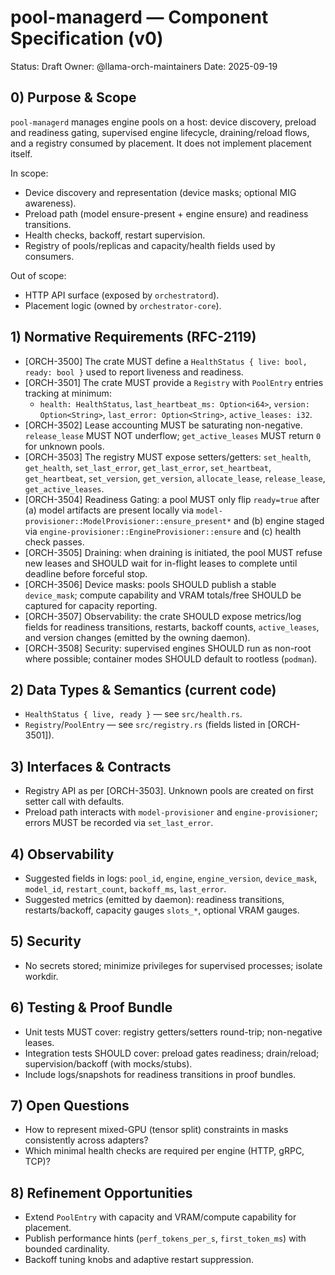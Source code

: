 # pool-managerd — Component Specification (v0)

Status: Draft
Owner: @llama-orch-maintainers
Date: 2025-09-19

## 0) Purpose & Scope

`pool-managerd` manages engine pools on a host: device discovery, preload and readiness gating, supervised engine lifecycle, draining/reload flows, and a registry consumed by placement. It does not implement placement itself.

In scope:
- Device discovery and representation (device masks; optional MIG awareness).
- Preload path (model ensure-present + engine ensure) and readiness transitions.
- Health checks, backoff, restart supervision.
- Registry of pools/replicas and capacity/health fields used by consumers.

Out of scope:
- HTTP API surface (exposed by `orchestratord`).
- Placement logic (owned by `orchestrator-core`).

## 1) Normative Requirements (RFC-2119)

- [ORCH-3500] The crate MUST define a `HealthStatus { live: bool, ready: bool }` used to report liveness and readiness.
- [ORCH-3501] The crate MUST provide a `Registry` with `PoolEntry` entries tracking at minimum:
  - `health: HealthStatus`, `last_heartbeat_ms: Option<i64>`, `version: Option<String>`, `last_error: Option<String>`, `active_leases: i32`.
- [ORCH-3502] Lease accounting MUST be saturating non-negative. `release_lease` MUST NOT underflow; `get_active_leases` MUST return `0` for unknown pools.
- [ORCH-3503] The registry MUST expose setters/getters: `set_health`, `get_health`, `set_last_error`, `get_last_error`, `set_heartbeat`, `get_heartbeat`, `set_version`, `get_version`, `allocate_lease`, `release_lease`, `get_active_leases`.
- [ORCH-3504] Readiness Gating: a pool MUST only flip `ready=true` after (a) model artifacts are present locally via `model-provisioner::ModelProvisioner::ensure_present*` and (b) engine staged via `engine-provisioner::EngineProvisioner::ensure` and (c) health check passes.
- [ORCH-3505] Draining: when draining is initiated, the pool MUST refuse new leases and SHOULD wait for in-flight leases to complete until deadline before forceful stop.
- [ORCH-3506] Device masks: pools SHOULD publish a stable `device_mask`; compute capability and VRAM totals/free SHOULD be captured for capacity reporting.
- [ORCH-3507] Observability: the crate SHOULD expose metrics/log fields for readiness transitions, restarts, backoff counts, `active_leases`, and version changes (emitted by the owning daemon).
- [ORCH-3508] Security: supervised engines SHOULD run as non-root where possible; container modes SHOULD default to rootless (`podman`).

## 2) Data Types & Semantics (current code)

- `HealthStatus { live, ready }` — see `src/health.rs`.
- `Registry`/`PoolEntry` — see `src/registry.rs` (fields listed in [ORCH-3501]).

## 3) Interfaces & Contracts

- Registry API as per [ORCH-3503]. Unknown pools are created on first setter call with defaults.
- Preload path interacts with `model-provisioner` and `engine-provisioner`; errors MUST be recorded via `set_last_error`.

## 4) Observability

- Suggested fields in logs: `pool_id`, `engine`, `engine_version`, `device_mask`, `model_id`, `restart_count`, `backoff_ms`, `last_error`.
- Suggested metrics (emitted by daemon): readiness transitions, restarts/backoff, capacity gauges `slots_*`, optional VRAM gauges.

## 5) Security

- No secrets stored; minimize privileges for supervised processes; isolate workdir.

## 6) Testing & Proof Bundle

- Unit tests MUST cover: registry getters/setters round-trip; non-negative leases.
- Integration tests SHOULD cover: preload gates readiness; drain/reload; supervision/backoff (with mocks/stubs).
- Include logs/snapshots for readiness transitions in proof bundles.

## 7) Open Questions

- How to represent mixed-GPU (tensor split) constraints in masks consistently across adapters?
- Which minimal health checks are required per engine (HTTP, gRPC, TCP)?

## 8) Refinement Opportunities

- Extend `PoolEntry` with capacity and VRAM/compute capability for placement.
- Publish performance hints (`perf_tokens_per_s`, `first_token_ms`) with bounded cardinality.
- Backoff tuning knobs and adaptive restart suppression.
